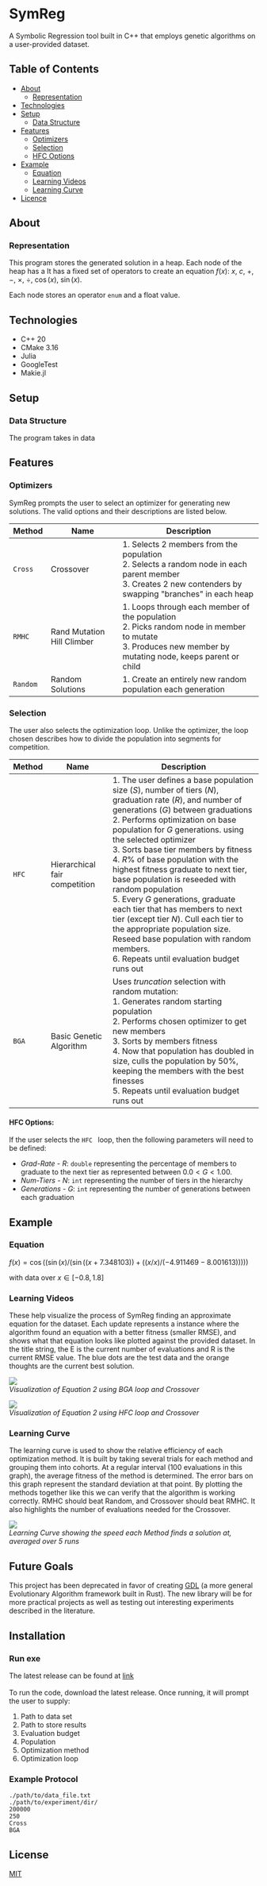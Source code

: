 # SymReg

A Symbolic Regression tool built in C++ that employs genetic algorithms on a user-provided dataset.

## Table of Contents

* [About](#about)
  * [Representation](#representation)
* [Technologies](#technologies)
* [Setup](#setup)
  * [Data Structure](#data-structure)
* [Features](#features)
  * [Optimizers](#optimizers)
  * [Selection](#selection)
  * [HFC Options](#hfc-options)
* [Example](#example)
  * [Equation](#equation)
  * [Learning Videos](#learning-videos)
  * [Learning Curve](#learning-curve)
* [Licence](#license)

## About

### Representation

This program stores the generated solution in a heap. Each node of the heap has a  It has a fixed set of operators to create an equation $f(x)$:   $x$, $c$, $+$, $-$, $\times$, $\div$, $\cos(x)$, $\sin(x)$.

Each node stores an operator `enum` and a float value.

## Technologies

* C++ 20
* CMake 3.16
* Julia
* GoogleTest
* Makie.jl

## Setup

### Data Structure

The program takes in data



## Features

### Optimizers
SymReg prompts the user to select an optimizer for generating new solutions. The valid options and their descriptions are listed below.

| Method   | Name                       | Description                                                  |
| -------- | -------------------------- | ------------------------------------------------------------ |
| `Cross`  | Crossover                  | 1. Selects 2 members from the population<br />2. Selects a random node in each parent member<br />3. Creates 2 new contenders by swapping "branches" in each heap <br /> |
| `RMHC`   | Rand Mutation Hill Climber | 1. Loops through each member of the population<br />2. Picks random node in member to mutate<br />3. Produces new member by mutating node, keeps parent or child <br /> |
| `Random` | Random Solutions           | 1. Create an entirely new random population each generation  |

### Selection

The user also selects the optimization loop. Unlike the optimizer, the loop chosen describes how to divide the population into segments for competition.

| Method | Name                          | Description                                                  |
| ------ | ----------------------------- | ------------------------------------------------------------ |
| `HFC`  | Hierarchical fair competition | 1. The user defines a base population size ($S$), number of tiers ($N$), graduation rate ($R$), and number of generations ($G$) between graduations <br />2. Performs optimization on base population for $G$ generations. using the selected optimizer<br />3.  Sorts base tier members by fitness<br />4. $R\%$ of base population with the highest fitness graduate to next tier, base population is reseeded with random population<br />5. Every $G$ generations, graduate each tier that has members to next tier (except tier $N$). Cull each tier to the appropriate population size. Reseed base population with random members.<br />6. Repeats until evaluation budget runs out<br /> |
| `BGA`  | Basic Genetic Algorithm       | Uses *truncation* selection with random mutation:<br />1.  Generates random starting population<br />2. Performs chosen optimizer to get new members<br />3. Sorts by members fitness<br />4. Now that population has doubled in size, culls the population by $50\%$, keeping the members with the best finesses<br />5. Repeats until evaluation budget runs out<br /> |

#### HFC Options:

If the user selects the `HFC ` loop, then the following parameters will need to be defined:

* *Grad-Rate* - $R$: `double` representing the percentage of members to graduate to the next tier as represented between
  $0.0 < G < 1.00$.
* *Num-Tiers* - $N$: `int` representing the number of tiers in the hierarchy
* *Generations* - $G$: `int` representing the number of generations between each graduation

## Example

### Equation

$f(x) = \cos((\sin(x)/(\sin((x+7.348103))+((x/x)/(-4.911469-8.001613)))))$

with data over $x \in [-0.8, 1.8]$

### Learning Videos

These help visualize the process of SymReg finding an approximate equation for the dataset. Each update represents
a instance where the algorithm found an equation with a better fitness (smaller RMSE), and shows what that equation
looks like plotted against the provided dataset. In the title string, the E is the current number of evaluations and R
is the current RMSE value. The blue dots are the test data and the orange thoughts are the current best solution.

![](https://github.com/jharvey55/SymReg/blob/portfolio/examples/f21/images/f21_BGA-Cross_long.gif)
<br>*Visualization of Equation 2 using BGA loop and Crossover*

![](https://github.com/jharvey55/SymReg/blob/portfolio/examples/f21/images/f21_HFC-Cross_accurate.gif)
<br>*Visualization of Equation 2 using HFC loop and Crossover*

### Learning Curve

The learning curve is used to show the relative efficiency of each optimization method. It is built by taking several
trials for each method and grouping them into cohorts. At a regular interval (100 evaluations in this graph), the
average
fitness of the method is determined. The error bars on this graph represent the standard deviation at that point. By
plotting
the methods together like this we can verify that the algorithm is working correctly. RMHC should beat Random, and
Crossover
should beat RMHC. It also highlights the number of evaluations needed for the Crossover.

![](https://github.com/jharvey55/SymReg/blob/portfolio/examples/f21/images/f21-LearningCurve-v2.png)
<br>*Learning Curve showing the speed each Method finds a solution at, averaged over 5 runs*



## Future Goals

This project has been deprecated in favor of creating [GDL](https://github.com/jharvey55/GDL) (a more general Evolutionary Algorithm framework built in Rust). The new library will be for more practical projects as well as testing out interesting experiments described in the literature.

## Installation

### Run exe

The latest release can be found at [link](https://github.com/jharvey55/SymReg/releases/tag/0.2)
<br><br>
To run the code, download the latest release. Once running, it will prompt the user to supply:

1. Path to data set
2. Path to store results
3. Evaluation budget
4. Population
5. Optimization method
6. Optimization loop

### Example Protocol

```text
./path/to/data_file.txt
./path/to/experiment/dir/
200000
250
Cross
BGA
```

## License

[MIT](https://choosealicense.com/licenses/mit/)
